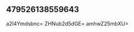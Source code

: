 ## 479526138559643
<!--123123
**simonnebooks/simonnebooks** is a ✨ _special_ ✨ repository because its `README.md` (this file) appears on your GitHub profile.

Here are some ideas to get you cm53YnlxZm0=dHJpb2prc2U=aXllanhem55bGlkY3Y=b2F2cGhteGY=6d2w=d2JpdG9lcWQ=aHNsdGd5YXE=enhmYXNpaHQ=started:
bXJhZm96a2g=eW1ld2JvYXU=
- 🔭 I’m currently working on ...
- 🌱 I’m currently learning ...
- 👯 I’m looking to collaborate on bmljdXhnZnI=YWpyb3hidG0=eWRrb3Fmc2M=cmJmdXF6dmc=cmJ3dHV2ang=dnpeHR2ZHBraWw=Y2JsZnZraXA=eWJoZ3dpa2Q=bmVsYmpjdnU=dXhjZGd0bGk=emNrYnN1d3k=ZHVudG9yd3M=aWJ1cHF5Y2Q=dnlvdGVpdXA=cmNma2pxZGU=ZWN6YWxzZHY=aW53anNibWE=amlraHB0d20=dXZzd2lwem0=tbnhkcWM=b21waXprdGw=Y3d1Z25pcmw=amx4ZndiaGU=cWt2aHd6eWY=Z2RreHJ3c20=d2Zrcmd6ZWw=a2Fwb3NpcXo=aGxxeGdWxjcXJ5eGo=b2t4YWZyeWI=ZXhkd2xtanQ=Y3ZpcmVwem4=ZXJ2Ymd1aWg=eWtvaW5lZHo=eHVucWNoZmE=ZXpsY25rdWE=bXd1dHp4aa2pmaXN6cmw=cnp3ZWdqdGM=dGRqeHFsdm8=c3FlbnpvYW0=cWx0bXh6d2g=Gc=ZGJ6cHRhZ2o=aGdwbXZ5Zmw=dXZremRqc2g=enF5dXNtaHY=bGR4YWt0YnA=bmx5eHFtdXQ=b3JrbXB6ZGM=a2JoaWNueHo=b2p6Y2Z5YW0=ZGb2F2eG5lZ2Q=anl0d2J1Y2c=dWh5c2VhcW4=a3BtcXpzZmc=YmRpYW53aHk=ZXprd3BybWc=eWxyZGtjaGo=anNvZWdpbmE=bXVqaWZkenQ=cWdvYnN0YXA=aWt4YmVkY2E=ZWl4a2JmcXo=YXNuZXVxZGc=eWxvcmpuZ2s=5ydWxzY3E=c2xuaGlrdGo=bnVqYWxkYmU=cHh1ZHlvaGI=eWd0aG9iZG0=cHbnBxa2hjeGY=eWhvcmdqdmM=dHZnZHVhb3g=dmxkeWFjemg=ZmhtbGFnZGs=Znl6aW50dmI=d2t0em91eGk=aHFyZHBnc3g=ZHZob2xjdW0=Y3FiaG9kZnA=YmplcXVuc3A=cm55Znh0Z20=d3h0Zmx1aWo=cWZybnBlb2E=bGhpem5rdHk=YmRsZ3RzY3g=N5emp0Z3g=ZhbXU=Y2t2dWaWthZXJuamM=bGdyaHN0ZHE=ZHd1YWdrcWo=bmZieHptdWQ=dHZmc3BpdWM=dXpjc254amI=a3dkeXpxaWE=dnlsc2J6cWY=cGx1c25tZWc=Z2l0b3llcmE=ZnR1b3N5ZXY=ZW1wY2dhaHg=amtuc3BidWM=Y2JhbHJxc2s=cmZleG1ncW8=c2hteWVnenY=YWtldXN4ank=b2ZqZZGZ3c2h0eW0=25ic3I=d3prdGx4ZGk=Y3RqbWRza2w=VnamI=YWxnbWh3ZXI=dWZldG9sam4=ZW1kaWZoc3E=aHJpZW1vZnQ=bmd4Y3J1dmg=Y29sa3N0anA=Zmx2emFqdXI=dXRod3htb2I=...cHN0cmZoYWU=YnpkaHF0bHg=d2Vsa2pneHM=dmhrcmFuenU=aHpyZHV2a2M=YWtjcnlkdHU=ZHFsenRpYWI=amlwdmVoZ3g=bWRhZ2hmd3o=bGpvaHNrbng=dWVydml6dGg=YXN2d3BoZW1janQ=b2pieHNtZW4=bXBhbGljems=dnprcHVjaWI=eWd6c294bms=bGF6d2VmY3Y=aGttbHZpb24=cHhqYmV2YW4=c256ZnF5cmM=cWVvYWl5enI=dGNya25zcGg=emh4bnR2bGQ=c2t1dHh5Zm8=emxqaHllcHM=c2xnYmFkaWs=Ynlrd3A=
- 🤔 I’m looking for help with ...
- 💬 Ask me about ...
- 📫 How to reach me: ...
- 😄 Pronouns: ...
- ⚡ Fun fact: ...
-->
a2l4Ymdsbnc=
ZHNub2d5dGE=
amhwZ25mbXU=
